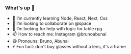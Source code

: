 ### What's up 👋

- 🌱 I’m currently learning Node, React, Next, Css
- 👯 I’m looking to collaborate on @space
- 🤔 I’m looking for help with logic for table rpg
- 📫 How to reach me: Instagram @brunoabunai
- 😄 Pronouns: Bruno, Abunai
- ⚡ Fun fact: don't buy glasses without a lens, it's a frame
